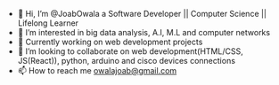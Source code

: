 - 👋 Hi, I’m @JoabOwala a Software Developer || Computer Science || Lifelong Learner 
- 👀 I’m interested in big data analysis, A.I, M.L and computer networks
- 🌱 Currently working on web development projects
- 💞️ I’m looking to collaborate on web development(HTML/CSS, JS(React)), python, arduino and cisco devices connections
- 📫 How to reach me owalajoab@gmail.com

<!---
JoabOwala/JoabOwala is a ✨ special ✨ repository because its `README.md` (this file) appears on your GitHub profile.
You can click the Preview link to take a look at your changes.
--->
